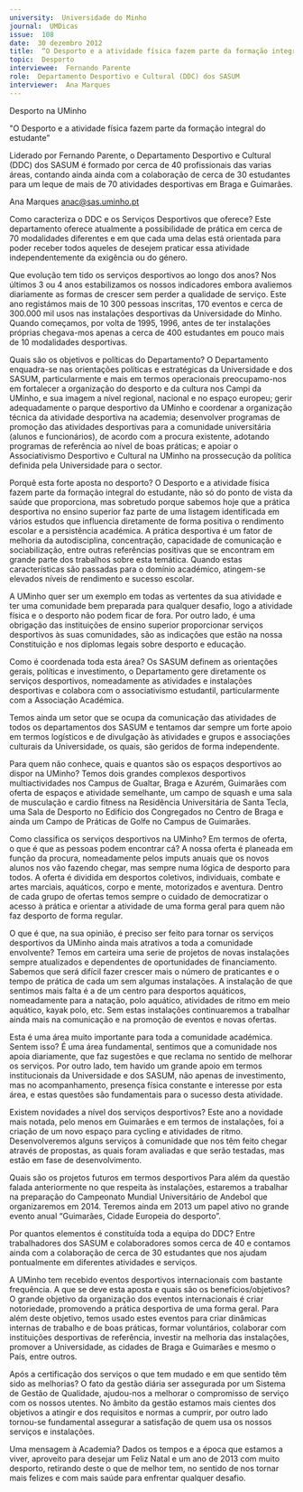 ```yaml
---
university:  Universidade do Minho
journal:  UMDicas
issue:  108
date:  30 dezembro 2012
title:  “O Desporto e a atividade física fazem parte da formação integral do estudante”
topic:  Desporto
interviewee:  Fernando Parente
role:  Departamento Desportivo e Cultural (DDC) dos SASUM
interviewer:  Ana Marques
---
```

 

 Desporto na UMinho 

 "O Desporto e a atividade física fazem parte da formação integral do estudante”

 

 Liderado por Fernando Parente, o Departamento Desportivo e Cultural (DDC) dos SASUM é formado por cerca de 40 profissionais das varias áreas, contando ainda ainda com a colaboração de cerca de 30 estudantes para um leque de mais de 70 atividades desportivas em Braga e Guimarães.

 

 Ana Marques anac@sas.uminho.pt 

 Como caracteriza o DDC e os Serviços Desportivos que oferece?  Este departamento oferece atualmente a possibilidade de prática em cerca de 70 modalidades diferentes e em que cada uma delas está orientada para poder receber todos aqueles de desejem praticar essa atividade independentemente da exigência ou do género.

 

 Que evolução tem tido os serviços desportivos ao longo dos anos?  Nos últimos 3 ou 4 anos estabilizamos os nossos indicadores embora avaliemos diariamente as formas de crescer sem perder a qualidade de serviço. Este ano registámos mais de 10 300 pessoas inscritas, 170 eventos e cerca de 300.000 mil usos nas instalações desportivas da Universidade do Minho. Quando começamos, por volta de 1995, 1996, antes de ter instalações próprias chegava-mos apenas a cerca de 400 estudantes em pouco mais de 10 modalidades desportivas.

 

 Quais são os objetivos e políticas do Departamento?  O Departamento enquadra-se nas orientações políticas e estratégicas da Universidade e dos SASUM, particularmente e mais em termos operacionais preocupamo-nos em fortalecer a organização do desporto e da cultura nos Campi da UMinho, e sua imagem a nível regional, nacional e no espaço europeu; gerir adequadamente o parque desportivo da UMinho e coordenar a organização técnica da atividade desportiva na academia; desenvolver programas de promoção das atividades desportivas para a comunidade universitária (alunos e funcionários), de acordo com a procura existente, adotando programas de referência ao nível de boas práticas; e apoiar o Associativismo Desportivo e Cultural na UMinho na prossecução da política definida pela Universidade para o sector.

 

 Porquê esta forte aposta no desporto?  O Desporto e a atividade física fazem parte da formação integral do estudante, não só do ponto de vista da saúde que proporciona, mas sobretudo porque sabemos hoje que a prática desportiva no ensino superior faz parte de uma listagem identificada em vários estudos que influencia diretamente de forma positiva o rendimento escolar e a persistência académica. A prática desportiva é um fator de melhoria da autodisciplina, concentração, capacidade de comunicação e sociabilização, entre outras referências positivas que se encontram em grande parte dos trabalhos sobre esta temática. Quando estas características são passadas para o domínio académico, atingem-se elevados níveis de rendimento e sucesso escolar.

 A UMinho quer ser um exemplo em todas as vertentes da sua atividade e ter uma comunidade bem preparada para qualquer desafio, logo a atividade física e o desporto não podem ficar de fora. Por outro lado, é uma obrigação das instituições de ensino superior proporcionar serviços desportivos às suas comunidades, são as indicações que estão na nossa Constituição e nos diplomas legais sobre desporto e educação.

 

 Como é coordenada toda esta área?  Os SASUM definem as orientações gerais, políticas e investimento, o Departamento gere diretamente os serviços desportivos, nomeadamente as atividades e instalações desportivas e colabora com o associativismo estudantil, particularmente com a Associação Académica.

 Temos ainda um setor que se ocupa da comunicação das atividades de todos os departamentos dos SASUM e tentamos dar sempre um forte apoio em termos logísticos e de divulgação às atividades e grupos e associações culturais da Universidade, os quais, são geridos de forma independente.

 

 Para quem não conhece, quais e quantos são os espaços desportivos ao dispor na UMinho?  Temos dois grandes complexos desportivos multiactividades nos Campus de Gualtar, Braga e Azurém, Guimarães com oferta de espaços e atividade semelhante, um campo de squash e uma sala de musculação e cardio fitness na Residência Universitária de Santa Tecla, uma Sala de Desporto no Edifício dos Congregados no Centro de Braga e ainda um Campo de Práticas de Golfe no Campus de Guimarães.

 

 Como classifica os serviços desportivos na UMinho?  Em termos de oferta, o que é que as pessoas podem encontrar cá? A nossa oferta é planeada em função da procura, nomeadamente pelos imputs anuais que os novos alunos nos vão fazendo chegar, mas sempre numa lógica de desporto para todos. A oferta é dividida em desportos coletivos, individuais, combate e artes marciais, aquáticos, corpo e mente, motorizados e aventura. Dentro de cada grupo de ofertas temos sempre o cuidado de democratizar o acesso à prática e orientar a atividade de uma forma geral para quem não faz desporto de forma regular.

 

 O que é que, na sua opinião, é preciso ser feito para tornar os serviços desportivos da UMinho ainda mais atrativos a toda a comunidade envolvente?  Temos em carteira uma serie de projetos de novas instalações sempre atualizados e dependentes de oportunidades de financiamento. Sabemos que será difícil fazer crescer mais o número de praticantes e o tempo de prática de cada um sem algumas instalações. A instalação de que sentimos mais falta é a de um centro para desportos aquáticos, nomeadamente para a natação, polo aquático, atividades de ritmo em meio aquático, kayak polo, etc. Sem estas instalações continuaremos a trabalhar ainda mais na comunicação e na promoção de eventos e novas ofertas.

 

 Esta é uma área muito importante para toda a comunidade académica. Sentem isso?  É uma área fundamental, sentimos que a comunidade nos apoia diariamente, que faz sugestões e que reclama no sentido de melhorar os serviços. Por outro lado, tem havido um grande apoio em termos institucionais da Universidade e dos SASUM, não apenas de investimento, mas no acompanhamento, presença física constante e interesse por esta área, e estas questões são fundamentais para o sucesso desta atividade.

 

 Existem novidades a nível dos serviços desportivos?  Este ano a novidade mais notada, pelo menos em Guimarães e em termos de instalações, foi a criação de um novo espaço para cycling e atividades de ritmo. Desenvolveremos alguns serviços à comunidade que nos têm feito chegar através de propostas, as quais foram avaliadas e que serão testadas, mas estão em fase de desenvolvimento.

 

 Quais são os projetos futuros em termos desportivos Para além da questão falada anteriormente no que respeita às instalações, estaremos a trabalhar na preparação do Campeonato Mundial Universitário de Andebol que organizaremos em 2014. Teremos ainda em 2013 um papel ativo no grande evento anual “Guimarães, Cidade Europeia do desporto”.

 

 Por quantos elementos é constituída toda a equipa do DDC?  Entre trabalhadores dos SASUM e colaboradores somos cerca de 40 e contamos ainda com a colaboração de cerca de 30 estudantes que nos ajudam pontualmente em diferentes atividades e serviços.

 

 A UMinho tem recebido eventos desportivos internacionais com bastante frequência. A que se deve esta aposta e quais são os benefícios/objetivos?  O grande objetivo da organização dos eventos internacionais é criar notoriedade, promovendo a prática desportiva de uma forma geral. Para além deste objetivo, temos usado estes eventos para criar dinâmicas internas de trabalho e de boas práticas, formar voluntários, colaborar com instituições desportivas de referência, investir na melhoria das instalações, promover a Universidade, as cidades de Braga e Guimarães e mesmo o País, entre outros.

 

 Após a certificação dos serviços o que tem mudado e em que sentido têm sido as melhorias?  O fato da gestão diária ser assegurada por um Sistema de Gestão de Qualidade, ajudou-nos a melhorar o compromisso de serviço com os nossos utentes. No âmbito da gestão estamos mais cientes dos objetivos a atingir e dos requisitos e normas a cumprir, por outro lado tornou-se fundamental assegurar a satisfação de quem usa os nossos serviços e instalações.

 

 Uma mensagem à Academia?  Dados os tempos e a época que estamos a viver, aproveito para desejar um Feliz Natal e um ano de 2013 com muito desporto, retirando deste o que de melhor tem, no sentido de nos tornar mais felizes e com mais saúde para enfrentar qualquer desafio.

 

 

 

